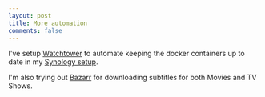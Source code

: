```yaml
---
layout: post
title: More automation
comments: false
---
```


I've setup <a href="https://containrrr.github.io/watchtower/">Watchtower</a> to automate keeping the docker containers up to date in my <a href="https://jby.github.io/Synology-Plex/">Synology setup</a>.

I'm also trying out <a href="https://www.bazarr.media">Bazarr</a> for downloading subtitles for both Movies and TV Shows.
